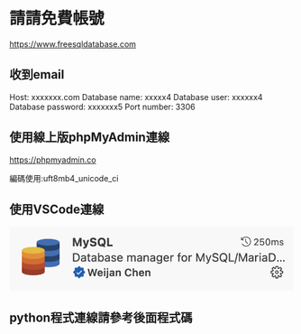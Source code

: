 # 請請免費帳號
https://www.freesqldatabase.com

## 收到email
Host: xxxxxxx.com
Database name: xxxxx4
Database user: xxxxxx4
Database password: xxxxxxx5
Port number: 3306

## 使用線上版phpMyAdmin連線

https://phpmyadmin.co

編碼使用:uft8mb4_unicode_ci

## 使用VSCode連線
![](./images/pic1.png)

## python程式連線請參考後面程式碼




